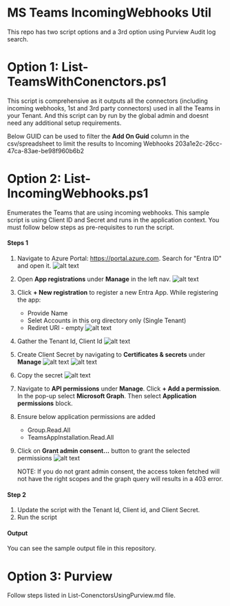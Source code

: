 # MS Teams IncomingWebhooks Util

This repo has two script options and a 3rd option using Purview Audit log search.

# Option 1: **List-TeamsWithConenctors.ps1**

This script is comprehensive as it outputs all the connectors (including incoming webhooks, 1st and 3rd party connectors) used in all the Teams in your Tenant. And this script can by run by the global admin and doesnt need any additional setup requirements.

Below GUID can be used to filter the **Add On Guid** column in the csv/spreadsheet to limit the results to Incoming Webhooks
203a1e2c-26cc-47ca-83ae-be98f960b6b2



# Option 2: **List-IncomingWebhooks.ps1**

Enumerates the Teams that are using incoming webhooks. This sample script is using Client ID and Secret and runs in the application context. You must follow below steps as pre-requisites to run the script.

#### Steps 1
1. Navigate to Azure Portal: https://portal.azure.com. Search for "Entra ID" and open it.
![alt text](Images/Open-entraid.png)
2. Open **App registrations** under **Manage** in the left nav.
![alt text](Images/Open-appreg.png)
3. Click **+ New registration** to register a new Entra App. While registering the app:
    * Provide Name
    * Selet Accounts in this org directory only (Single Tenant)
    * Rediret URI - empty
    ![alt text](Images/Reg-app.png)
4. Gather the Tenant Id, Client Id
    ![alt text](Images/Tid-Cid.png)
5. Create Client Secret by navigating to **Certificates & secrets** under **Manage**
    ![alt text](Images/Create-secret.png)
    ![alt text](Images/Add-secret.png)
6. Copy the secret
    ![alt text](Images/Copy-secret.png)
7. Navigate to **API permissions** under **Manage**. Click **+ Add a permission**. In the pop-up select **Microsoft Graph**. Then select **Application permissions** block. 
8. Ensure below application permissions are added
    * Group.Read.All
    * TeamsAppInstallation.Read.All
9. Click on **Grant admin consent...** button to grant the selected permissions
    ![alt text](Images/Graph-perms.png)
    
    NOTE: If you do not grant admin consent, the access token fetched will not have the right scopes and the graph query will results in a 403 error.

#### Step 2
1. Update the script with the Tenant Id, Client id, and Client Secret.
2. Run the script

#### Output
You can see the sample output file in this repository. 

# Option 3: Purview

Follow steps listed in List-ConenctorsUsingPurview.md file.